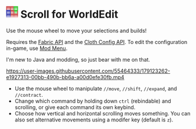# ![](src/main/resources/assets/scroll-for-worldedit/icon.png) Scroll for WorldEdit

Use the mouse wheel to move your selections and builds!

Requires the [Fabric API](https://modrinth.com/mod/fabric-api/) and the [Cloth Config API](https://modrinth.com/mod/cloth-config). To edit the configuration in-game, use [Mod Menu](https://modrinth.com/mod/modmenu).

I'm new to Java and modding, so just bear with me on that.

https://user-images.githubusercontent.com/55464333/179123262-e1927313-00bb-490b-bb6a-a00d0efe30fb.mp4

- Use the mouse wheel to manipulate `//move`, `//shift`, `//expand`, and `//contract`.
- Change which command by holding down `ctrl` (rebindable) and scrolling, or give each command its own keybind.
- Choose how vertical and horizontal scrolling moves something. You can also set alternative movements using a modifer key (default is `z`).
